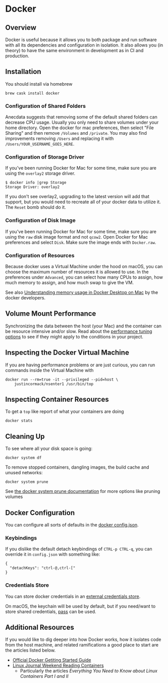 # Docker

## Overview

Docker is useful because it allows you to both package and run
software with all its dependencies and configuration in isolation.  It
also allows you (in theory) to have the same environment in
development as in CI and production.

## Installation

You should install via homebrew

```
brew cask install docker
```

### Configuration of Shared Folders

Anecdata suggests that removing some of the default shared folders can
decrease CPU usage.  Usually you only need to share volumes under your
home directory.  Open the docker for mac preferences, then select
"File Sharing" and then remove `/Volumes` and `/private`.  You may
also find improvements removing `/Users` and replacing it with
`/Users/YOUR_USERNAME_GOES_HERE`.

### Configuration of Storage Driver

If you've been running Docker for Mac for some time, make sure you are
using the `overlay2` storage driver.

```
$ docker info |grep Storage
Storage Driver: overlay2
```

If you don't see overlay2, upgrading to the latest version will add
that support, but you would need to recreate all of your docker data
to utilize it.  The `Reset` bomb should do it.

### Configuration of Disk Image

If you've been running Docker for Mac for some time, make sure you are
using the `raw` disk image format and not `qcow2`.  Open Docker for
Mac preferences and select `Disk`.  Make sure the image ends with
`Docker.raw`.

### Configuration of Resources

Because docker uses a Virtual Machine under the hood on macOS, you can
choose the maximum number of resources it is allowed to use. In the
preferences under `Advanced`, you can select how many CPUs to assign,
how much memory to assign, and how much swap to give the VM.

See also [Understanding memory usage in Docker Desktop on
Mac](https://docs.google.com/document/d/17ZiQC1Tp9iH320K-uqVLyiJmk4DHJ3c4zgQetJiKYQM/edit)
by the docker developers.

## Volume Mount Performance

Synchronizing the data between the host (your Mac) and the container
can be resource intensive and/or slow.  Read about the [performance
tuning options](https://docs.docker.com/docker-for-mac/osxfs-caching/)
to see if they might apply to the conditions in your project.

## Inspecting the Docker Virtual Machine

If you are having performance problems or are just curious, you can
run commands inside the Virtual Machine with

```
docker run --rm=true -it --privileged --pid=host \
    justincormack/nsenter1 /usr/bin/top
```

## Inspecting Container Resources

To get a `top` like report of what your containers are doing

```
docker stats
```

## Cleaning Up

To see where all your disk space is going:

```
docker system df
```

To remove stopped containers, dangling images, the build cache and
unused networks:

```
docker system prune
```

See [the docker system prune
documentation](https://docs.docker.com/engine/reference/commandline/system_prune/)
for more options like pruning volumes

## Docker Configuration

You can configure all sorts of defaults in the [docker
config.json](https://docs.docker.com/engine/reference/commandline/cli/#configuration-files).

### Keybindings

If you dislike the default detach keybindings of `CTRL-p CTRL-q`, you
can override it in `config.json` with something like:

```
{
  "detachKeys": "ctrl-@,ctrl-["
}
```

### Credentials Store

You can store docker credentials in an [external credentials
store](https://docs.docker.com/engine/reference/commandline/login/#credentials-store).

On macOS, the keychain will be used by default, but if you need/want
to store shared credentials, [pass](https://www.passwordstore.org/)
can be used.

## Additional Resources

If you would like to dig deeper into how Docker works, how it isolates code from the host machine, and related ramifications a good place to start are the articles listed below.

- [Official Docker Getiting Started Guide](https://docs.docker.com/get-started/)
- [Linux Journal Weekend Reading Containers](https://www.linuxjournal.com/content/weekend-reading-containers)
  - Particularly the articles _Everything You Need to Know about Linux Containers Part I and II_
